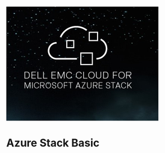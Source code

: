 ![logo](https://github.com/geisren/AzureStack-Basic/blob/master/DELL-EMC.jpg)  
# Azure Stack Basic
